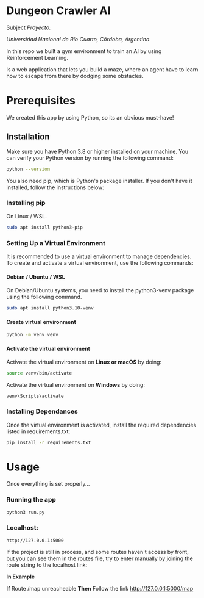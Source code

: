 # Dungeon Crawler AI
Subject <i>Proyecto.</i>

<i>Universidad Nacional de Río Cuarto, Córdoba, Argentina.</i>

In this repo we built a gym environment to train an AI by using Reinforcement Learning.

Is a web application that lets you build a maze, where an agent have to learn how to escape from there by dodging some obstacles.

# Prerequisites
We created this app by using Python, so its an obvious must-have!

## Installation
Make sure you have Python 3.8 or higher installed on your machine. You can verify your Python version by running the following command:

```bash
python --version
```

You also need pip, which is Python's package installer. If you don't have it installed, follow the instructions below:

### Installing pip
On Linux / WSL.
```bash
sudo apt install python3-pip
```

### Setting Up a Virtual Environment
It is recommended to use a virtual environment to manage dependencies. To create and activate a virtual environment, use the following commands:

#### Debian / Ubuntu / WSL
On Debian/Ubuntu systems, you need to install the python3-venv package using the following command.
```bash
sudo apt install python3.10-venv
```

#### Create virtual environment
```bash
python -m venv venv
```

#### Activate the virtual environment
Activate the virtual environment on <b>Linux or macOS</b> by doing:
```bash
source venv/bin/activate
```

Activate the virtual environment on <b>Windows</b> by doing:
```shell
venv\Scripts\activate
```

### Installing Dependances
Once the virtual environment is activated, install the required dependencies listed in requirements.txt:
```bash
pip install -r requirements.txt
```

# Usage
Once everything is set properly...

### Running the app
``` python
python3 run.py
```

### Localhost:
```
http://127.0.0.1:5000
```

If the project is still in process, and some routes haven't access by front, but you can see them in the routes file, try to enter manually by joining the route string to the localhost link:

<b>In Example</b>

<b>If</b>
Route /map unreacheable
<b>Then</b>
Follow the link http://127.0.0.1:5000/map
